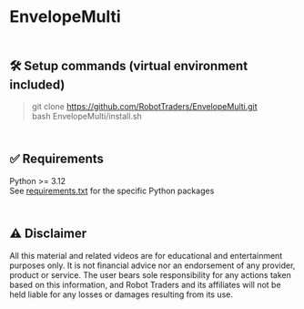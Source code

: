 # EnvelopeMulti

\
🛠️ Setup commands (virtual environment included)
-------------
> git clone https://github.com/RobotTraders/EnvelopeMulti.git \
> bash EnvelopeMulti/install.sh


\
✅ Requirements
-------------
Python >= 3.12 
\
See [requirements.txt](https://github.com/RobotTraders/EnvelopeMulti/blob/main/requirements.txt) for the specific Python packages


\
⚠️ Disclaimer
-------------
All this material and related videos are for educational and entertainment purposes only. It is not financial advice nor an endorsement of any provider, product or service. The user bears sole responsibility for any actions taken based on this information, and Robot Traders and its affiliates will not be held liable for any losses or damages resulting from its use. 
